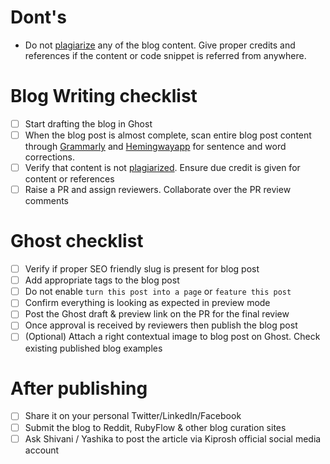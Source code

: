 # Dont's
- Do not [plagiarize](https://en.wikipedia.org/wiki/Plagiarism) any of the blog content. Give proper credits and references if the content or code snippet is referred from anywhere.


# Blog Writing checklist

- [ ] Start drafting the blog in Ghost
- [ ] When the blog post is almost complete, scan entire blog post content through [Grammarly](https://chrome.google.com/webstore/detail/grammarly-for-chrome/kbfnbcaeplbcioakkpcpgfkobkghlhen?hl=en) and [Hemingwayapp](http://www.hemingwayapp.com/) for sentence and word corrections.
- [ ] Verify that content is not [plagiarized](https://en.wikipedia.org/wiki/Plagiarism). Ensure due credit is given for content or references
- [ ] Raise a PR and assign reviewers. Collaborate over the PR review comments

# Ghost checklist
- [ ] Verify if proper SEO friendly slug is present for blog post
- [ ] Add appropriate tags to the blog post
- [ ] Do not enable `turn this post into a page` or `feature this post`
- [ ] Confirm everything is looking as expected in preview mode
- [ ] Post the Ghost draft & preview link on the PR for the final review
- [ ] Once approval is received by reviewers then publish the blog post
- [ ] (Optional) Attach a right contextual image to blog post on Ghost. Check existing published blog examples

# After publishing
- [ ] Share it on your personal Twitter/LinkedIn/Facebook
- [ ] Submit the blog to Reddit, RubyFlow & other blog curation sites
- [ ] Ask Shivani / Yashika to post the article via Kiprosh official social media account
